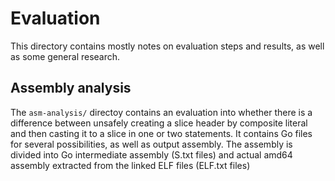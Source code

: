 # Evaluation

This directory contains mostly notes on evaluation steps and results, as well as some general research.


## Assembly analysis

The `asm-analysis/` directoy contains an evaluation into whether there is a difference between unsafely creating a
slice header by composite literal and then casting it to a slice in one or two statements. It contains Go files for
several possibilities, as well as output assembly. The assembly is divided into Go intermediate assembly (S.txt files) 
and actual amd64 assembly extracted from the linked ELF files (ELF.txt files)


## 